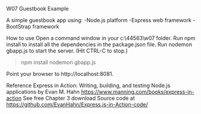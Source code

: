 W07 Guestbook Example

A simple guestbook app using:
-Node.js platform -Express web framework -BootStrap framework

How to use
Open a command window in your c:\44563\w07 folder.
Run npm install to install all the dependencies in the package.json file.
Run nodemon gbapp.js to start the server. (Hit CTRL-C to stop.)

> npm install
> nodemon gbapp.js

Point your browser to http://localhost:8081.

Reference
Express in Action: Writing, building, and testing Node.js applications by Evan M. Hahn
https://www.manning.com/books/express-in-action
See free Chapter 3 download
Source code at https://github.com/EvanHahn/Express.js-in-Action-code/